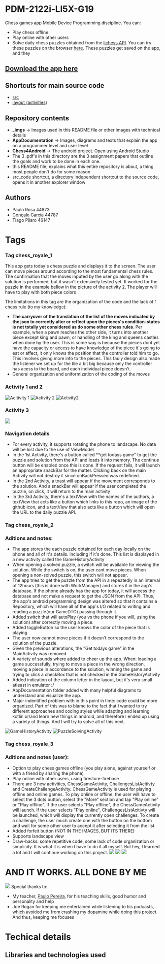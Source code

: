 # PDM-2122i-LI5X-G19
Chess games app Mobile Device Programming discipline. 
You can:
- Play chess offline
- Play online with other users
- Solve daily chess puzzles obtained from the [lichess API](https://lichess.org/api/puzzle/daily). You can try these puzzles on the browser [here](https://lichess.org/training/daily). These puzzles get saved on the app, and they

## [Download the app here]()

## Shortcuts for main source code
- [src](Chess4Android/app/src/main/java/pt/isel/pdm/chess4android)
- [layout (activities)](Chess4Android/app/src/main/res/layout)

## Repository contents
- **_imgs** -> Images used in this README file or other images with technical details
- **AppDocumentation** -> Images, diagrams and texts that explain the app on a programmer level and user level
- **Chess4Android** -> The android project. Open using Android Studio
- The 3 .pdf's in this directory are the 3 assignment papers that outline the goals and work to be done in each one.
- this README file, explains what this entire repository is about, a thing most people don't do for some reason
- src_code shortcut, a directory independent shortcut to the source code, opens it in another explorer window

## Authors
- Paulo Rosa 44873
- Gonçalo Garcia 44787
- Tiago Pilaro 46147

# Tags
### Tag **chess_royale_1**
This app gets today's chess puzzle and displays it to the screen. The user can move pieces around according to the most fundamental chess rules. The confirmation that the moves inputed by the user go along with the solution is performed, but it wasn't extensively tested yet. It worked for the puzzle in the example bellow in the picture of the activity 2. The player will have to play with both piece colors

The limitations in this tag are the organization of the code and the lack of 1 chess rule (to my knowledge):
- **The carryover of the translation of the list of the moves indicated by the json to correctly alter or reflect upon the pieces's condition-states is not totally yet considered as do some other chess rules**. Per example, when a pawn reaches the other side, it turns into another piece except king and pawn, or handling of the king and queens castles when done by the user. This is some way is because the pieces dont yet have the capacity or access to have knowledge of the piece it's going to eat or affect, it only knows the position that the controller told him to go. This involves giving more info to the pieces. This fauly design also made the listener we set up for the tile a bit big because only the controller has acess to the board, and each individual piece doesn't.
- General organization and uniformization of the coding of the moves

### Activity 1 and 2
![](_imgs/T1_1.png "Acitivity 1")
![](_imgs/T1_2.png "Activity 2") ![](_imgs/T1_2_2.png "Activity2")

### Activity 3
![](_imgs/T1_3.png)

### Navigation details
- For every activity, it supports rotating the phone to landscape. No data will be lost due to the use of ViewModel
- In the 1st Activity, there's a button called **get todays game" to get the puzzle and solution from the API and loads it into memory. The continue button will be enabled once this is done. If the request fails, it will launch an appropriate snackBar for the matter. Clicking back on the main Activity will not destroy it since onBackPressed was redefined.
- In the 2nd Activity, a toast will appear if the movement corresponds to the solution. And a snackBar will appear if the user completed the puzzle, on click, it will return to the main activity
- In the 3rd Activity, there's a textView with the names of the authors, a textView that acts like a button which links to this repo, an image of the github icon, and a textView that also acts like a button which will open the URL to the daily puzzle API.

### Tag **chess_royale_2**
### Aditions and notes:
- The app stores the each puzzle obtained for each day locally on the phone and all of it's details. Including if it's done. This list is displayed in a new activity called the GameHistoryActivity
- When opening a solved puzzle, a switch will be available for viewing the solution. While the switch is on, the user cant move pieces. When opening a non-solved puzzle, this switch will not appear.
- The app tries to get the puzzle from the API in a repeatedly in an interval of 12hours (this is done with WorkManager) and stores it in the app's database. If the phone already has the app for today, it will access the database and not make a request to get the JSON from the API. Thus, the app's android programming design was altered so that it contains a Repository, which will have all of the app's I/O related to writing and reading a puzzle(our GameDTO) passing through it.
- Added switch that will autoPlay (you vs the phone if you will, using the solution) after correctly moving a piece.
- Added toggleButton so the user knows the color of the piece that is playing
- The user now cannot move pieces if it doesn't correspond to the solution of the puzzle.
- Given the previous alterations, the "Get todays game" in the MainActivity was removed
- A variety of sounds where added to cheer up the app. When: loading a game successfully, trying to move a piece in the wrong direction, moving a piece in accordance to the solution, winning the game and trying to click a checkBox that is not checked in the GameHistoryActivity
- Added indication of the column letter in the layout, but it's very small atleast in emulator :/
- AppDocumentation folder added with many helpful diagrams to understand and visualize the app.
- Major indentified problem with in this point in time: code could be more organized. Part of this was to blame to the fact that I wanted to try different approaches and coding styles while adapting and learning kotlin or/and learn new things in android, and therefore I ended up using a variety of things. And I will try to solve all of this next.

![](_imgs/T2_1.png "GameHistoryActivity") ![](_imgs/T2_2.png "PuzzleSolvingActivity")


### Tag **chess_royale_3**
### Aditions and notes (user):
- Option to play chess games offline (you play alone, against yourself or with a friend by sharing the phone)
- Play online with other users, using firestore-firebase
- There are 3 new activities, ChessGameActivity, ChallengesListAcitivty and CreateChallengeActivity. ChessGameActivity is used for playing offline and online games. To play online or offline, the user will have to select the 3 dots button, select the "More" section and tap "Play online" or "Play offline". If the user selects "Play offline", the ChessGameActivity will launch. If the user selects "Play online", ChallengesListAcitivty will be launched, which will display the currently open challenges. To create a challenge, the user much create one with the button on the bottom and wait for some other user to accept it after selecting it from the list.
- Added forfeit button (NOT IN THE IMAGES, BUT ITS THERE)
- Supports landscape view
- Draw-backs: some repetitive code, some lack of code organization or simplicity. It is what it is when I have to do it all myself. But hey, I learned a lot and I will continue working on this project.
![](_imgs/T3_1.png)
![](_imgs/T3_2.png)
![](_imgs/T3_3.png)
# AND IT WORKS. ALL DONE BY ME
![](https://c.tenor.com/O5jZtKfuDRoAAAAd/penguinz0-yeah-baby.gif)
Special thanks to:
- My teacher, [Paulo Pereira](https://github.com/palbp), for his teaching skills, good humor and personality and help
- Joe Rogan for keeping me entertained while listening to his podcasts, which avoided me from crashing my dopamine while doing this project. And thus, keeping me focuses

# Techical details
## Libraries and technologies used

